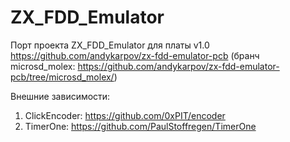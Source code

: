 # ZX_FDD_Emulator
Порт проекта ZX_FDD_Emulator для платы v1.0 https://github.com/andykarpov/zx-fdd-emulator-pcb 
(бранч microsd_molex: https://github.com/andykarpov/zx-fdd-emulator-pcb/tree/microsd_molex/)

Внешние зависимости:
1) ClickEncoder: https://github.com/0xPIT/encoder
2) TimerOne: https://github.com/PaulStoffregen/TimerOne
